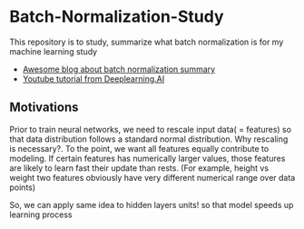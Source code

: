 # Batch-Normalization-Study

This repository is to study, summarize what batch normalization is for my machine learning study

* [Awesome blog about batch normalization summary](https://r2rt.com/implementing-batch-normalization-in-tensorflow.html)
* [Youtube tutorial from Deeplearning.AI ](https://www.youtube.com/watch?v=tNIpEZLv_eg)

## Motivations

Prior to train neural networks, we need to rescale input data( = features) so that data distribution follows a standard normal distribution. Why rescaling is necessary?. To the point, we want all features equally contribute to modeling. If certain features has numerically larger values, those features are likely to learn fast their update than rests. (For example, height vs weight two features obviously have very different numerical range over data points)

So, we can apply same idea to hidden layers units! so that model speeds up learning process


